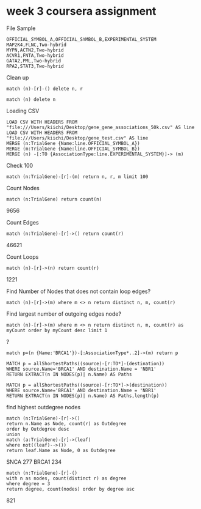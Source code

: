 # week 3 coursera assignment

File Sample

```
OFFICIAL_SYMBOL_A,OFFICIAL_SYMBOL_B,EXPERIMENTAL_SYSTEM
MAP2K4,FLNC,Two-hybrid
MYPN,ACTN2,Two-hybrid
ACVR1,FNTA,Two-hybrid
GATA2,PML,Two-hybrid
RPA2,STAT3,Two-hybrid
```

Clean up

```
match (n)-[r]-() delete n, r
```

```
match (n) delete n
```


Loading CSV

```
LOAD CSV WITH HEADERS FROM "file:///Users/kiichi/Desktop/gene_gene_associations_50k.csv" AS line
LOAD CSV WITH HEADERS FROM "file:///Users/kiichi/Desktop/gene_test.csv" AS line
MERGE (n:TrialGene {Name:line.OFFICIAL_SYMBOL_A})
MERGE (m:TrialGene {Name:line.OFFICIAL_SYMBOL_B})
MERGE (n) -[:TO {AssociationType:line.EXPERIMENTAL_SYSTEM}]-> (m)
```



Check 100

```
match (n:TrialGene)-[r]-(m) return n, r, m limit 100
```

Count Nodes

```
match (n:TrialGene) return count(n)
```
9656

Count Edges

```
match (n:TrialGene)-[r]->() return count(r)
```

46621

Count Loops

```
match (n)-[r]->(n) return count(r)
```

1221

Find Number of Nodes that does not contain loop edges?
```
match (n)-[r]->(m) where m <> n return distinct n, m, count(r)
```

Find largest number of outgoing edges node?
```
match (n)-[r]->(m) where m <> n return distinct n, m, count(r) as myCount order by myCount desc limit 1
```

?
```
match p=(n {Name:'BRCA1'})-[:AssociationType*..2]->(m) return p
```

```
MATCH p = allShortestPaths((source)-[r:TO*]-(destination))
WHERE source.Name='BRCA1' AND destination.Name = 'NBR1'
RETURN EXTRACT(n IN NODES(p)| n.Name) AS Paths
```

```
MATCH p = allShortestPaths((source)-[r:TO*]->(destination))
WHERE source.Name='BRCA1' AND destination.Name = 'NBR1' 
RETURN EXTRACT(n IN NODES(p)| n.Name) AS Paths,length(p)
```


find highest outdegree nodes
```
match (n:TrialGene)-[r]->()
return n.Name as Node, count(r) as Outdegree
order by Outdegree desc
union
match (a:TrialGene)-[r]->(leaf)
where not((leaf)-->())
return leaf.Name as Node, 0 as Outdegree
```
SNCA	277
BRCA1	234

```
match (n:TrialGene)-[r]-()
with n as nodes, count(distinct r) as degree
where degree = 3
return degree, count(nodes) order by degree asc
```
821
